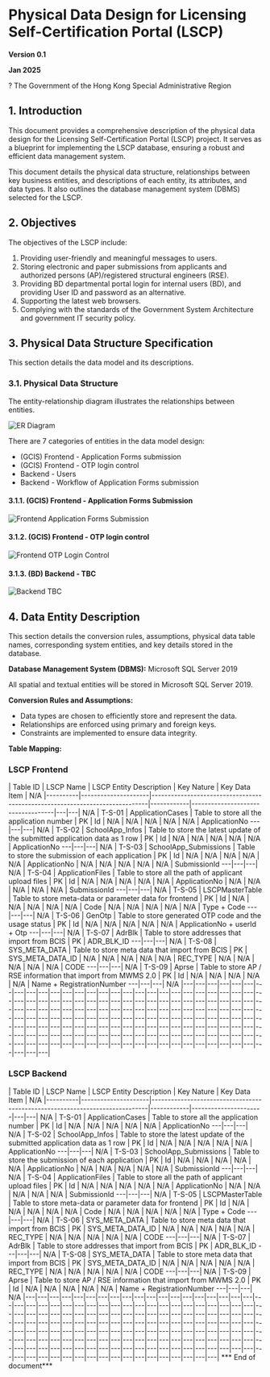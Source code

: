 # Physical Data Design for Licensing Self-Certification Portal (LSCP)

**Version 0.1**

**Jan 2025**

? The Government of the Hong Kong Special Administrative Region

## 1. Introduction

This document provides a comprehensive description of the physical data design for the Licensing Self-Certification Portal (LSCP) project. It serves as a blueprint for implementing the LSCP database, ensuring a robust and efficient data management system.

This document details the physical data structure, relationships between key business entities, and descriptions of each entity, its attributes, and data types. It also outlines the database management system (DBMS) selected for the LSCP.

## 2. Objectives

The objectives of the LSCP include:

1.  Providing user-friendly and meaningful messages to users.
2.  Storing electronic and paper submissions from applicants and authorized persons (AP)/registered structural engineers (RSE).
3.  Providing BD departmental portal login for internal users (BD), and providing User ID and password as an alternative.
4.  Supporting the latest web browsers.
5.  Complying with the standards of the Government System Architecture and government IT security policy.

## 3. Physical Data Structure Specification

This section details the data model and its descriptions.

### 3.1. Physical Data Structure

The entity-relationship diagram illustrates the relationships between entities.

![ER Diagram](media/image1.png)

There are 7 categories of entities in the data model design:

*   (GCIS) Frontend - Application Forms submission
*   (GCIS) Frontend - OTP login control
*   Backend - Users
*   Backend - Workflow of Application Forms submission

#### 3.1.1. (GCIS) Frontend - Application Forms Submission

![Frontend Application Forms Submission](media/image3.jpg)

#### 3.1.2. (GCIS) Frontend - OTP login control

![Frontend OTP Login Control](media/image3.jpg)

#### 3.1.3. (BD) Backend - TBC

![Backend TBC](media/image3.jpg)

## 4. Data Entity Description

This section details the conversion rules, assumptions, physical data table names, corresponding system entities, and key details stored in the database.

**Database Management System (DBMS):** Microsoft SQL Server 2019

All spatial and textual entities will be stored in Microsoft SQL Server 2019.

**Conversion Rules and Assumptions:**

*   Data types are chosen to efficiently store and represent the data.
*   Relationships are enforced using primary and foreign keys.
*   Constraints are implemented to ensure data integrity.

**Table Mapping:**

### LSCP Frontend

| Table ID | LSCP Name           | LSCP Entity Description                                                     | Key Nature | Key Data Item                | N/A |----------|---------------------|-----------------------------------------------------------------------------|------------|-----------------------------------|---|---| N/A | T-S-01   | ApplicationCases    | Table to store all the application number                                   | PK         | Id                           | N/A | N/A | N/A | N/A | N/A | ApplicationNo                ---|---|---| N/A | T-S-02   | SchoolApp\_Infos    | Table to store the latest update of the submitted application data as 1 row | PK         | Id                           | N/A | N/A | N/A | N/A | N/A | ApplicationNo                ---|---|---| N/A | T-S-03   | SchoolApp\_Submissions | Table to store the submission of each application                           | PK         | Id                           | N/A | N/A | N/A | N/A | N/A | ApplicationNo                | N/A | N/A | N/A | N/A | N/A | SubmissionId                 ---|---|---| N/A | T-S-04   | ApplicationFiles    | Table to store all the path of applicant upload files                       | PK         | Id                           | N/A | N/A | N/A | N/A | N/A | ApplicationNo                | N/A | N/A | N/A | N/A | N/A | SubmissionId                 ---|---|---| N/A | T-S-05   | LSCPMasterTable     | Table to store meta-data or parameter data for frontend                     | PK         | Id                           | N/A | N/A | N/A | N/A | N/A | Code                         | N/A | N/A | N/A | N/A | N/A | Type + Code                  ---|---|---| N/A | T-S-06   | GenOtp              | Table to store generated OTP code and the usage status                      | PK         | Id                           | N/A | N/A | N/A | N/A | N/A | ApplicationNo + userId + Otp ---|---|---| N/A | T-S-07   | AdrBlk              | Table to store addresses that import from BCIS                              | PK         | ADR\_BLK\_ID                   ---|---|---| N/A | T-S-08   | SYS\_META\_DATA       | Table to store meta data that import from BCIS                              | PK         | SYS\_META\_DATA\_ID             | N/A | N/A | N/A | N/A | N/A | REC\_TYPE         | N/A | N/A | N/A | N/A | N/A | CODE                         ---|---|---| N/A | T-S-09   | Aprse               | Table to store AP / RSE information that import from MWMS 2.0               | PK         | Id                           | N/A | N/A | N/A | N/A | N/A | Name + RegistrationNumber    ---|---|---| N/A |---|---|---|---|---|---|---|---|---|---|---|---|---|---|---|---|---|---|---|---|---|---|---|---|---|---|---|---|---|---|---|---|---|---|---|---|---|---|---|---|---|---|---|---|---|---|---|---|---|---|---|---|---|---|---|---|---|---|---|---|---|---|---|---|---|---|---|---|---|---|---|---|---|---|---|---|---|---|---|---|---|---|---|---|---|---|---|---|---|---|---|---|---|---|---|---|---|---|---|---|---|---|---|---|---|---|---|---|---|---|---|---|---|---|---|---|---|---|---|---|---|---|---|---|---|---|---|---|---|---|---|---|---|---|---|---|---|---|---|---|---|---|---|---|---|---|---|---|---|---|---|---|---|---|---|---|---|
### LSCP Backend

| Table ID | LSCP Name           | LSCP Entity Description                                                     | Key Nature | Key Data Item    | N/A |----------|---------------------|-----------------------------------------------------------------------------|------------|----------------------|---|---| N/A | T-S-01   | ApplicationCases    | Table to store all the application number                                   | PK         | Id               | N/A | N/A | N/A | N/A | N/A | ApplicationNo    ---|---|---| N/A | T-S-02   | SchoolApp\_Infos    | Table to store the latest update of the submitted application data as 1 row | PK         | Id               | N/A | N/A | N/A | N/A | N/A | ApplicationNo    ---|---|---| N/A | T-S-03   | SchoolApp\_Submissions | Table to store the submission of each application                           | PK         | Id               | N/A | N/A | N/A | N/A | N/A | ApplicationNo    | N/A | N/A | N/A | N/A | N/A | SubmissionId     ---|---|---| N/A | T-S-04   | ApplicationFiles    | Table to store all the path of applicant upload files                       | PK         | Id               | N/A | N/A | N/A | N/A | N/A | ApplicationNo    | N/A | N/A | N/A | N/A | N/A | SubmissionId     ---|---|---| N/A | T-S-05   | LSCPMasterTable     | Table to store meta-data or parameter data for frontend                     | PK         | Id               | N/A | N/A | N/A | N/A | N/A | Code             | N/A | N/A | N/A | N/A | N/A | Type + Code      ---|---|---| N/A | T-S-06   | SYS\_META\_DATA       | Table to store meta data that import from BCIS                              | PK         | SYS\_META\_DATA\_ID | N/A | N/A | N/A | N/A | N/A | REC\_TYPE         | N/A | N/A | N/A | N/A | N/A | CODE             ---|---|---| N/A | T-S-07   | AdrBlk              | Table to store addresses that import from BCIS                              | PK         | ADR\_BLK\_ID                   ---|---|---| N/A | T-S-08   | SYS\_META\_DATA       | Table to store meta data that import from BCIS                              | PK         | SYS\_META\_DATA\_ID | N/A | N/A | N/A | N/A | N/A | REC\_TYPE         | N/A | N/A | N/A | N/A | N/A | CODE             ---|---|---| N/A | T-S-09   | Aprse               | Table to store AP / RSE information that import from MWMS 2.0               | PK         | Id                           | N/A | N/A | N/A | N/A | N/A | Name + RegistrationNumber    ---|---|---| N/A |---|---|---|---|---|---|---|---|---|---|---|---|---|---|---|---|---|---|---|---|---|---|---|---|---|---|---|---|---|---|---|---|---|---|---|---|---|---|---|---|---|---|---|---|---|---|---|---|---|---|---|---|---|---|---|---|---|---|---|---|---|---|---|---|---|---|---|---|---|---|---|---|---|---|---|---|---|---|---|---|---|---|---|---|---|---|---|---|---|---|---|---|---|---|---|---|---|---|---|---|---|---|---|---|---|---|---|---|---|---|---|---|---|---|---|---|---|---|---|---|---|---|---|---|---|---|---|---|---|---|---|---|---|---|---|---|---|---|---|---|---|---|---|---|---|---|---|---|---|---|---|---|---|---|---|---|---|---|---|---|---|---|---|
\*\*\* End of document\*\*\*